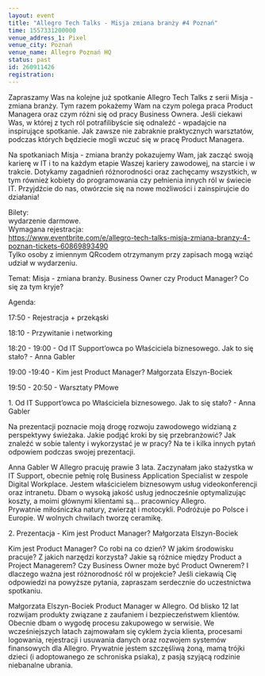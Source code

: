 ```yaml
---
layout: event
title: "Allegro Tech Talks - Misja zmiana branży #4 Poznań"
time: 1557331200000
venue_address_1: Pixel
venue_city: Poznań
venue_name: Allegro Poznań HQ
status: past
id: 260911426
registration: 
---
```


<p>Zapraszamy Was na kolejne już spotkanie Allegro Tech Talks z serii Misja - zmiana branży. Tym razem pokażemy Wam na czym polega praca Product Managera oraz czym różni się od pracy Business Ownera. Jeśli ciekawi Was, w której z tych ról potrafilibyście
  się odnaleźć - wpadajcie na inspirujące spotkanie. Jak zawsze nie zabraknie praktycznych warsztatów, podczas których będziecie mogli wczuć się w pracę Product Managera.</p>
<p>Na spotkaniach Misja - zmiana branży pokazujemy Wam, jak zacząć swoją karierę w IT i to na każdym etapie Waszej kariery zawodowej, na starcie i w trakcie. Dotykamy zagadnień różnorodności oraz zachęcamy wszystkich, w tym również kobiety do programowania
  czy pełnienia innych ról w świecie IT. Przyjdźcie do nas, otwórzcie się na nowe możliwości i zainspirujcie do działania!</p>
<p>Bilety:
  <br/>wydarzenie darmowe.
  <br/>Wymagana rejestracja:
  <br/>
  <a href="https://www.eventbrite.com/e/allegro-tech-talks-misja-zmiana-branzy-4-poznan-tickets-60869893490" class="linkified">https://www.eventbrite.com/e/allegro-tech-talks-misja-zmiana-branzy-4-poznan-tickets-60869893490</a>
  <br/>Tylko osoby z imiennym QRcodem otrzymanym przy zapisach mogą wziąć udział w wydarzeniu.</p>
<p>Temat: Misja - zmiana branży. Business Owner czy Product Manager? Co się za tym kryje?</p>
<p>Agenda:</p>
<p>17:50 - Rejestracja + przekąski</p>
<p>18:10 - Przywitanie i networking</p>
<p>18:20 - 19:00 - Od IT Support’owca po Właściciela biznesowego. Jak to się stało? - Anna Gabler</p>
<p>19:00 -19:40 - Kim jest Product Manager? Małgorzata Elszyn-Bociek</p>
<p>19:50 - 20:50 - Warsztaty PMowe</p>
<p>1. Od IT Support’owca po Właściciela biznesowego. Jak to się stało? - Anna Gabler</p>
<p>Na prezentacji poznacie moją drogę rozwoju zawodowego widzianą z perspektywy świeżaka. Jakie podjąć kroki by się przebranżowić? Jak znaleźć w sobie talenty i wykorzystać je w pracy? Na te i kilka innych pytań odpowiem podczas swojej prezentacji.</p>
<p>Anna Gabler W Allegro pracuję prawie 3 lata. Zaczynałam jako stażystka w IT Support, obecnie pełnię rolę Business Application Specialist w zespole Digital Workplace. Jestem właścicielem biznesowym usług videokonferencji oraz intranetu. Dbam o wysoką jakość
  usług jednocześnie optymalizując koszty, a moimi głównymi klientami są... pracownicy Allegro.
  <br/>Prywatnie miłośniczka natury, zwierząt i motocykli. Podróżuje po Polsce i Europie. W wolnych chwilach tworzę ceramikę.</p>
<p>2. Prezentacja - Kim jest Product Manager? Małgorzata Elszyn-Bociek</p>
<p>Kim jest Product Manager? Co robi na co dzień? W jakim środowisku pracuje? Z jakich narzędzi korzysta? Jakie są różnice między Product a Project Managerem? Czy Business Owner może być Product Ownerem? I dlaczego ważna jest różnorodność ról w projekcie?
  Jeśli ciekawią Cię odpowiedzi na powyższe pytania, zapraszam serdecznie do uczestnictwa spotkaniu.</p>
<p>Małgorzata Elszyn-Bociek Product Manager w Allegro. Od blisko 12 lat rozwijam produkty związane z zaufaniem i bezpieczeństwem klientów. Obecnie dbam o wygodę procesu zakupowego w serwisie. We wcześniejszych latach zajmowałam się cyklem życia klienta,
  procesami logowania, rejestracji i usuwania danych oraz rozwojem systemów finansowych dla Allegro. Prywatnie jestem szczęśliwą żoną, mamą trójki dzieci (i adoptowanego ze schroniska psiaka), z pasją szyjącą rodzinie niebanalne ubrania.</p>
